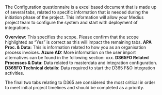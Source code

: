 The Configuration questionnaire is a excel based document that is made up of several tabs, related to specific information that is needed during the initiation phase of the project. This information will allow your Medius project team to configure the system and start with deployment of integrations.

**Overview:** This specifies the scope. Please confirm that the scope highlighted as “Yes” is correct as this will impact the remaining tabs.
**APA Proc. & Data:** This is information related to how you as an organisation process invoices.
**Azure AD:** More information on the user import alternatives can be found in the following section: xxx.
**D365FO Related Processes & Data:** Data related to masterdata and integration configuration.
**D365FO Technical details:** Data required to start the D365 F&O integration activities. 

The final two tabs relating to D365 are considered the most critical in order to meet initial project timelines and should be completed as a priority.
